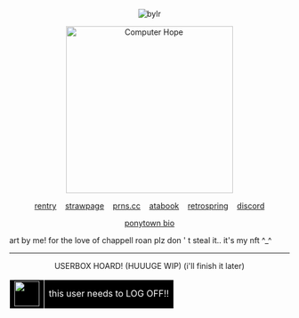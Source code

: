 <p align="center"> <img src="https://komarev.com/ghpvc/?username=bylrx&label=MY%20LOYAL%20FANS&color=fce144&style=flat" alt="bylr" /> </p>

<p align="center"> <img src="https://i.ibb.co/XVyGkf2/ill-protect-u-mike.png" width="300" height="300" alt="Computer Hope"/>

<p align="center">
  <a href="https://rentry.co/willwise">rentry</a> 
  &nbsp;&nbsp;
  <a href="https://boycleric.straw.page/">strawpage</a>
  &nbsp;&nbsp;
  <a href="https://pronouns.cc/@cleric">prns.cc</a>
  &nbsp;&nbsp;
    <a href="https://yellow.atabook.org/">atabook</a> 
  &nbsp;&nbsp;
  <a href="https://retrospring.net/@willbyers">retrospring</a>
  &nbsp;&nbsp;
  <a href="https://discordapp.com/users/1201915598213484607">discord</a>
</p>

<p align="center"><a href="https://rentry.co/ponytownbio">ponytown bio</a></p>

art by me! for the love of chappell roan plz don ' t steal it.. it's my nft ^_^

***

<p align="center">USERBOX HOARD! (HUUUGE WIP) (i'll finish it later)</p>

<table id="resulttable" class="userbox" style="border-collapse: collapse; border-color: rgb(255, 255, 255);">
	<tbody><tr>
		<td id="resultid" class="id" style="border: 1px solid rgb(255, 255, 255); color: rgb(255, 255, 255); background: rgb(0, 0, 0); line-height: 1.2em;"><img src="https://i.ibb.co/JCYBQDH/power-button.png" height="45" width="45"></td> 
		<td id="resultinfo" class="info" style="border: 1px solid rgb(255, 255, 255); color: rgb(255, 255, 255); background: rgb(0, 0, 0); line-height: 1.2em;">this user needs to LOG OFF!!</td>
	</tr>
</tbody></table>
